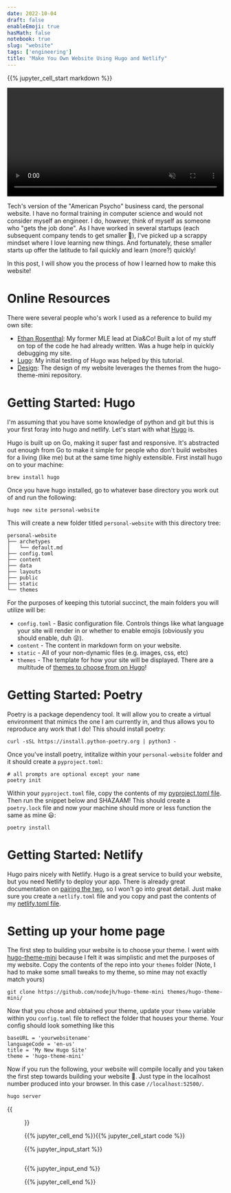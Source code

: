 ```yaml
---
date: 2022-10-04
draft: false
enableEmoji: true
hasMath: false
notebook: true
slug: "website"
tags: ['engineering']
title: "Make You Own Website Using Hugo and Netlify"   
---
```

{{% jupyter_cell_start markdown %}}

<video style="display:block; width:100%; height:auto;" autoplay="" muted="" loop="loop">
    <source src="/videos/personal-website/website.mp4" type="video/mp4">
</video>
    
Tech's version of the "American Psycho" business card, the personal website. I have no formal training in computer science and would not consider myself an engineer. I do, however, think of myself as someone who "gets the job done". As I have worked in several startups (each subsequent company tends to get smaller :eyes:), I've picked up a scrappy mindset where I love learning new things. And fortunately, these smaller starts up offer the latitude to fail quickly and learn (more?) quickly!

In this post, I will show you the process of how I learned how to make this website!
<!--more-->

# Online Resources

There were several people who's work I used as a reference to build my own site: 
- [Ethan Rosenthal](https://github.com/EthanRosenthal/website-source): My former MLE lead at Dia&Co! Built a lot of my stuff on top of the code he had already written. Was a huge help in quickly debugging my site.
- [Lugo](https://www.youtube.com/watch?v=ZFL09qhKi5I&t=1092s): My initial testing of Hugo was helped by this tutorial.
- [Design](https://github.com/nodejh/hugo-theme-mini): The design of my website leverages the themes from the hugo-theme-mini repository.

# Getting Started: Hugo

I'm assuming that you have some knowledge of python and git but this is your first foray into hugo and netlify. Let's start with what [Hugo](https://gohugo.io/) is. 

Hugo is built up on Go, making it super fast and responsive. It's abstracted out enough from Go to make it simple for people who don't build websites for a living (like me) but at the same time highly extensible. First install hugo on to your machine:
```
brew install hugo
```
Once you have hugo installed, go to whatever base directory you work out of and run the following:
```
hugo new site personal-website
```
This will create a new folder titled `personal-website` with this directory tree:

```
personal-website
├── archetypes
│   └── default.md
├── config.toml
├── content
├── data
├── layouts
├── public
├── static
└── themes
```

For the purposes of keeping this tutorial succinct, the main folders you will utilize will be:
- `config.toml` - Basic configuration file. Controls things like what language your site will render in or whether to enable emojis (obviously you should enable, duh :stuck_out_tongue_winking_eye:).
- `content` - The content in markdown form on your website.
- `static` - All of your non-dynamic files (e.g. images, css, etc)
- `themes` - The template for how your site will be displayed. There are a multitude of [themes to choose from on Hugo](https://themes.gohugo.io/)!

# Getting Started: Poetry

Poetry is a package dependency tool. It will allow you to create a virtual environment that mimics the one I am currently in, and thus allows you to reproduce any work that I do! This should install poetry:
```
curl -sSL https://install.python-poetry.org | python3 -
```

Once you've install poetry, intitalize within your `personal-website` folder and it should create a `pyproject.toml`:
```
# all prompts are optional except your name
poetry init
```

Within your `pyproject.toml` file, copy the contents of my [pyproject.toml file](https://github.com/wkye/personal-website/blob/main/pyproject.toml). Then run the snippet below and SHAZAAM! This should create a `poetry.lock` file and now your machine should more or less function the same as mine :smiley::

```
poetry install
```

# Getting Started: Netlify

Hugo pairs nicely with Netlify. Hugo is a great service to build your website, but you need Netlify to deploy your app. There is already great documentation on [pairing the two](https://gohugo.io/hosting-and-deployment/hosting-on-netlify/), so I won't go into great detail. Just make sure you create a `netlify.toml` file and you copy and past the contents of my [netlify.toml file](https://github.com/wkye/personal-website/blob/main/netlify.toml).

# Setting up your home page

The first step to building your website is to choose your theme. I went with [hugo-theme-mini](https://github.com/nodejh/hugo-theme-mini) because I felt it was simplistic and met the purposes of my website. Copy the contents of the repo into your `themes` folder (Note, I had to make some small tweaks to my theme, so mine may not exactly match yours)
```
git clone https://github.com/nodejh/hugo-theme-mini themes/hugo-theme-mini/
```

Now that you chose and obtained your theme, update your `theme` variable within you `config.toml` file to reflect the folder that houses your theme. Your config should look something like this

```
baseURL = 'yourwebsitename'
languageCode = 'en-us'
title = 'My New Hugo Site'
theme = 'hugo-theme-mini'
```

Now if you run the following, your website will compile locally and you taken the first step towards building your website :tada:. Just type in the localhost number produced into your browser. In this case `//localhost:52500/`.
```
hugo server
```
{{<figure src="/images/personal_website/hugo_home_screen.png">}}

{{% jupyter_cell_end %}}{{% jupyter_cell_start code %}}


{{% jupyter_input_start %}}

```python

```

{{% jupyter_input_end %}}

{{% jupyter_cell_end %}}